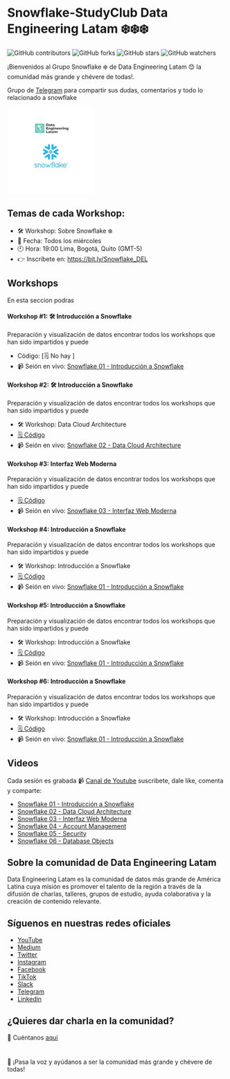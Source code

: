 # Snowflake-StudyClub Data Engineering Latam ❄️❄️❄️ 

![GitHub contributors](https://img.shields.io/github/contributors/DataEngineering-LATAM/Snowflake-StudyClub)
![GitHub forks](https://img.shields.io/github/forks/DataEngineering-LATAM/Snowflake-StudyClub?style=social)
![GitHub stars](https://img.shields.io/github/stars/DataEngineering-LATAM/Snowflake-StudyClub?style=social)
![GitHub watchers](https://img.shields.io/github/watchers/DataEngineering-LATAM/Snowflake-StudyClub?style=social)

¡Bienvenidos al Grupo Snowflake ❄️ de Data Engineering Latam 😊 la comunidad más grande y chévere de todas!.

Grupo de [Telegram](https://t.me/dataengineeringlatam_snowflake) para compartir sus dudas, comentarios y todo lo relacionado a snowflake

 <img src="https://github.com/DataEngineering-LATAM/Snowflake-StudyClub/blob/main/images/snowflake.jpg" width="200">
 




## Temas de cada Workshop:

* 🛠️ Workshop: Sobre Snowflake ❄️
* 📅 Fecha: Todos los miércoles
* 🕙 Hora: 19:00 Lima, Bogotá, Quito (GMT-5)
* 👉 Inscríbete en: https://bit.ly/Snowflake_DEL


## Workshops
En esta seccion podras

#### Workshop #1: 🛠️ Introducción a Snowflake
Preparación y visualización de datos encontrar todos los workshops que han sido impartidos y puede

* Código: [🗒️ No hay ]
* 📹 Seión en vivo: [Snowflake 01 - Introducción a Snowflake](https://www.youtube.com/watch?v=4RfPv7r-DBQ&list=PLdxuOh58KNA4ycGTT4DBdwk-izQUR1Psi&index=1)

#### Workshop #2: 🛠️ Introducción a Snowflake
Preparación y visualización de datos encontrar todos los workshops que han sido impartidos y puede

* 🛠️ Workshop: Data Cloud Architecture
* [🗒️ Código ](https://github.com/DataEngineering-LATAM/PowerBi-StudyClub/tree/main/Temporada%20-%20Workshop2022/Workshop%202:%20Analizando%20Datos%20de%20Ventas%20de%20Bicicletas 'bike_sales.csv')
* 📹 Seión en vivo: [Snowflake 02 - Data Cloud Architecture](https://www.youtube.com/watch?v=jNNO4DIkea0&list=PLdxuOh58KNA4ycGTT4DBdwk-izQUR1Psi&index=2)

#### Workshop #3:  Interfaz Web Moderna
Preparación y visualización de datos encontrar todos los workshops que han sido impartidos y puede


* [🗒️ Código ](https://github.com/DataEngineering-LATAM/PowerBi-StudyClub/tree/main/Temporada%20-%20Workshop2022/Workshop%202:%20Analizando%20Datos%20de%20Ventas%20de%20Bicicletas 'bike_sales.csv')
* 📹 Seión en vivo: [Snowflake 03 - Interfaz Web Moderna](https://www.youtube.com/watch?v=5rtu46LdYqg&list=PLdxuOh58KNA4ycGTT4DBdwk-izQUR1Psi&index=3)

#### Workshop #4:  Introducción a Snowflake
Preparación y visualización de datos encontrar todos los workshops que han sido impartidos y puede

* 🛠️ Workshop: Introducción a Snowflake
* [🗒️ Código ](https://github.com/DataEngineering-LATAM/PowerBi-StudyClub/tree/main/Temporada%20-%20Workshop2022/Workshop%202:%20Analizando%20Datos%20de%20Ventas%20de%20Bicicletas 'bike_sales.csv')
* 📹 Seión en vivo: [Snowflake 01 - Introducción a Snowflake](https://www.youtube.com/watch?v=4RfPv7r-DBQ&list=PLdxuOh58KNA4ycGTT4DBdwk-izQUR1Psi&index=1)

#### Workshop #5:  Introducción a Snowflake
Preparación y visualización de datos encontrar todos los workshops que han sido impartidos y puede

* 🛠️ Workshop: Introducción a Snowflake
* [🗒️ Código ](https://github.com/DataEngineering-LATAM/PowerBi-StudyClub/tree/main/Temporada%20-%20Workshop2022/Workshop%202:%20Analizando%20Datos%20de%20Ventas%20de%20Bicicletas 'bike_sales.csv')
* 📹 Seión en vivo: [Snowflake 01 - Introducción a Snowflake](https://www.youtube.com/watch?v=4RfPv7r-DBQ&list=PLdxuOh58KNA4ycGTT4DBdwk-izQUR1Psi&index=1)

#### Workshop #6:  Introducción a Snowflake
Preparación y visualización de datos encontrar todos los workshops que han sido impartidos y puede

* 🛠️ Workshop: Introducción a Snowflake
* [🗒️ Código ](https://github.com/DataEngineering-LATAM/PowerBi-StudyClub/tree/main/Temporada%20-%20Workshop2022/Workshop%202:%20Analizando%20Datos%20de%20Ventas%20de%20Bicicletas 'bike_sales.csv')
* 📹 Seión en vivo: [Snowflake 01 - Introducción a Snowflake](https://www.youtube.com/watch?v=4RfPv7r-DBQ&list=PLdxuOh58KNA4ycGTT4DBdwk-izQUR1Psi&index=1)


## Videos
Cada sesión es grabada :video_camera: [Canal de Youtube](https://youtube.com/c/dataengineeringlatam) suscribete, dale like, comenta y comparte: 

- [Snowflake 01 - Introducción a Snowflake](https://www.youtube.com/watch?v=4RfPv7r-DBQ&list=PLdxuOh58KNA4ycGTT4DBdwk-izQUR1Psi&index=1)
- [Snowflake 02 - Data Cloud Architecture](https://www.youtube.com/watch?v=jNNO4DIkea0&list=PLdxuOh58KNA4ycGTT4DBdwk-izQUR1Psi&index=2)
- [Snowflake 03 - Interfaz Web Moderna](https://www.youtube.com/watch?v=5rtu46LdYqg&list=PLdxuOh58KNA4ycGTT4DBdwk-izQUR1Psi&index=3)
- [Snowflake 04 - Account Management](https://www.youtube.com/watch?v=YP300fpBhTs)
- [Snowflake 05 - Security](https://www.youtube.com/watch?v=6ftIS2g9bvE&list=PLdxuOh58KNA4ycGTT4DBdwk-izQUR1Psi&index=5)
- [Snowflake 06 - Database Objects](https://www.youtube.com/watch?v=qlUH3CSbtXU&list=PLdxuOh58KNA4ycGTT4DBdwk-izQUR1Psi&index=6)

## Sobre la comunidad de Data Engineering Latam

Data Engineering Latam es la comunidad de datos más grande de América Latina cuya misión es promover el talento de la región a través de la difusión de charlas, talleres, grupos de estudio, ayuda colaborativa y la creación de contenido relevante.

## Síguenos en nuestras redes oficiales

- [YouTube](https://youtube.com/c/dataengineeringlatam?sub_confirmation=1)
- [Medium](https://medium.com/@dataengineeringlatam)
- [Twitter](https://twitter.com/DataEngiLatam)
- [Instagram](https://instagram.com/dataengineeringlatam)
- [Facebook](https://facebook.com/dataengineeringlatam)
- [TikTok](https://www.tiktok.com/@dataengineeringlatam)
- [Slack](https://bit.ly/dataengineeringlatam_slack)
- [Telegram](https://t.me/dataengineeringlatam)
- [Linkedin](https://linkedin.com/company/data-engineering-latam)

## ¿Quieres dar charla en la comunidad? 

:microphone: Cuéntanos [aquí](https://docs.google.com/forms/d/e/1FAIpQLSd7CZgRxGHx-rRA7CyAeB0MxNPgVj5rCqQsrjrFiNYhoZxS1w/viewform)

# 

:loudspeaker: ¡Pasa la voz y ayúdanos a ser la comunidad más grande y chévere de todas!

